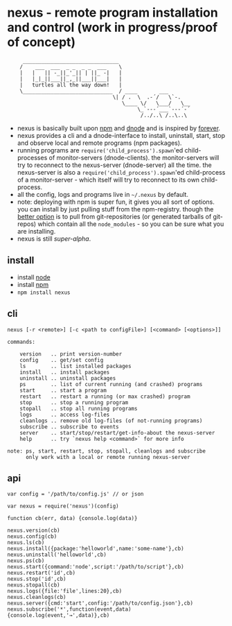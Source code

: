 # nexus - remote program installation and control (work in progress/proof of concept)

         _______________________________
        /    ___  ___  _ _  _ _  ___    \
        |   |   || -_||_'_|| | ||_ -|   |
        |   |_|_||___||_,_||___||___|   |
        |   turtles all the way down!   |
        \_____________________________  / ____       ___
                                      \| / .  \  .-´/   \`-.
                                         \____ \/   \___/   \__
                                              \_`---´___`---´-´
                                               /../..\ /..\..\

* nexus is basically built upon [npm] and [dnode] and is inspired by [forever].
* nexus provides a cli and a dnode-interface to install, uninstall, start, stop 
  and observe local and remote programs (npm packages).
* running programs are `require('child_process').spawn`'ed child-processes of
  monitor-servers (dnode-clients). the monitor-servers will try to reconnect to 
  the nexus-server (dnode-server) all the time. the nexus-server is also a 
  `require('child_process').spawn`'ed child-process of a monitor-server - 
  which itself will try to reconnect to its own child-process.
* all the config, logs and programs live in `~/.nexus` by default.
* note: deploying with npm is super fun, it gives you all sort of options.
  you can install by just pulling stuff from the npm-registry. though the
  [better option] is to pull from git-repositories (or generated tarballs of 
  git-repos) which contain all the `node_modules` - so you can be sure
  what you are installing.
* nexus is still *super-alpha*.

## install

* install [node]
* install [npm]
* `npm install nexus`

## cli

    nexus [-r <remote>] [-c <path to configFile>] [<command> [<options>]]
    
    commands:
    
        version   .. print version-number
        config    .. get/set config
        ls        .. list installed packages
        install   .. install packages
        uninstall .. uninstall packages
        ps        .. list of current running (and crashed) programs
        start     .. start a program
        restart   .. restart a running (or max crashed) program
        stop      .. stop a running program
        stopall   .. stop all running programs
        logs      .. access log-files
        cleanlogs .. remove old log-files (of not-running programs)
        subscribe .. subscribe to events
        server    .. start/stop/restart/get-info-about the nexus-server
        help      .. try `nexus help <command>` for more info
    
    note: ps, start, restart, stop, stopall, cleanlogs and subscribe
          only work with a local or remote running nexus-server

## api

    var config = '/path/to/config.js' // or json

    var nexus = require('nexus')(config)
    
    function cb(err, data) {console.log(data)}
    
    nexus.version(cb)
    nexus.config(cb)
    nexus.ls(cb)
    nexus.install({package:'helloworld',name:'some-name'},cb)
    nexus.uninstall('helloworld',cb)
    nexus.ps(cb)
    nexus.start({command:'node',script:'/path/to/script'},cb)
    nexus.restart('id',cb)            
    nexus.stop('id',cb)
    nexus.stopall(cb)
    nexus.logs({file:'file',lines:20},cb)
    nexus.cleanlogs(cb)
    nexus.server({cmd:'start',config:'/path/to/config.json'},cb)
    nexus.subscribe('*',function(event,data){console.log(event,'→',data)},cb)

[dnode]: https://github.com/substack/dnode
[forever]: https://github.com/nodejitsu/forever
[node]: http://nodejs.org
[npm]: https://npmjs.org
[better option]: http://www.mikealrogers.com/posts/nodemodules-in-git.html

